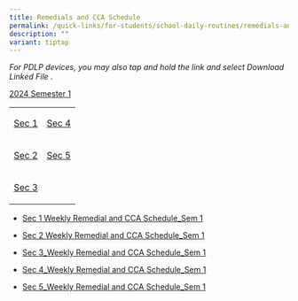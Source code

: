```yaml
---
title: Remedials and CCA Schedule
permalink: /quick-links/for-students/school-daily-routines/remedials-and-cca-schedule/
description: ""
variant: tiptap
---
```

<p><em>For PDLP devices, you may also tap and hold the link and select Download Linked File .</em></p><p><u>2024 Semester 1</u> <br></p><table><tbody><tr><td rowspan="1" colspan="1"><p><a href="/files/Sec_1_Weekly_Remedial_CCA_Routine_2024_semester_1__22_Dec_2023_.pdf" rel="noopener noreferrer nofollow" target="_blank">Sec 1</a></p></td><td rowspan="1" colspan="1"><p><a href="/files/Sec_4_Weekly_Remedial_CCA_Routine_2024_semester_1__22_Dec_2023_.pdf" rel="noopener noreferrer nofollow" target="_blank">Sec 4</a></p></td></tr><tr><td rowspan="1" colspan="1"><p><a href="/files/Sec_2_Weekly_Remedial_CCA_Routine_2024_semester_1__22_Dec_2023_.pdf" rel="noopener noreferrer nofollow" target="_blank">Sec 2</a></p></td><td rowspan="1" colspan="1"><p><a href="/files/Sec_5_Weekly_Remedial_CCA_Routine_2024_semester_1__22_Dec_2023_.pdf" rel="noopener noreferrer nofollow" target="_blank">Sec 5</a></p></td></tr><tr><td rowspan="1" colspan="1"><p><a href="/files/Sec_3_Weekly_Remedial_CCA_Routine_2024_semester_1__22_Dec_2023_.pdf" rel="noopener noreferrer nofollow" target="_blank">Sec 3</a></p></td><td rowspan="1" colspan="1"><p></p></td></tr></tbody></table><p></p><p></p><p></p><ul><li><p><a href="/files/Sec_1_Weekly_Remedial_CCA_Routine_2024_semester_1__22_Dec_2023_.pdf" rel="noopener noreferrer nofollow" target="_blank">Sec 1 Weekly Remedial and CCA Schedule_Sem 1</a></p></li><li><p><a href="/files/Sec_2_Weekly_Remedial_CCA_Routine_2024_semester_1__22_Dec_2023_.pdf" rel="noopener noreferrer nofollow" target="_blank">Sec 2 Weekly Remedial and CCA Schedule_Sem 1</a></p></li><li><p><a href="/files/Sec_3_Weekly_Remedial_CCA_Routine_2024_semester_1__22_Dec_2023_.pdf" rel="noopener noreferrer nofollow" target="_blank">Sec 3_Weekly Remedial and CCA Schedule_Sem 1</a></p></li><li><p><a href="/files/Sec_4_Weekly_Remedial_CCA_Routine_2024_semester_1__22_Dec_2023_.pdf" rel="noopener noreferrer nofollow" target="_blank">Sec 4_Weekly Remedial and CCA Schedule_Sem 1</a></p></li><li><p><a href="/files/Sec_5_Weekly_Remedial_CCA_Routine_2024_semester_1__22_Dec_2023_.pdf" rel="noopener noreferrer nofollow" target="_blank">Sec 5_Weekly Remedial and CCA Schedule_Sem 1</a></p></li></ul><p></p>